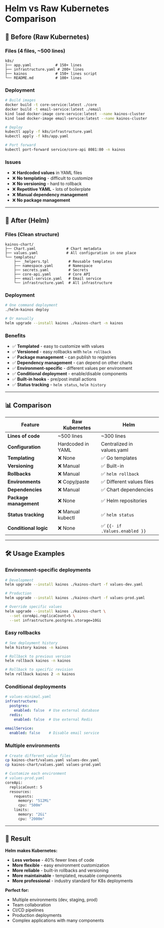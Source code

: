 # Helm vs Raw Kubernetes Comparison

## 🎯 **Before (Raw Kubernetes)**

### Files (4 files, ~500 lines)
```
k8s/
├── app.yaml           # 150+ lines
├── infrastructure.yaml # 200+ lines  
├── kainos             # 150+ lines script
└── README.md          # 100+ lines
```

### Deployment
```bash
# Build images
docker build -t core-service:latest ./core
docker build -t email-service:latest ./email
kind load docker-image core-service:latest --name kainos-cluster
kind load docker-image email-service:latest --name kainos-cluster

# Deploy
kubectl apply -f k8s/infrastructure.yaml
kubectl apply -f k8s/app.yaml

# Port forward
kubectl port-forward service/core-api 8081:80 -n kainos
```

### Issues
- ❌ **Hardcoded values** in YAML files
- ❌ **No templating** - difficult to customize
- ❌ **No versioning** - hard to rollback
- ❌ **Repetitive YAML** - lots of boilerplate
- ❌ **Manual dependency management**
- ❌ **No package management**

---

## 🚀 **After (Helm)**

### Files (Clean structure)
```
kainos-chart/
├── Chart.yaml              # Chart metadata
├── values.yaml             # All configuration in one place
└── templates/
    ├── _helpers.tpl         # Reusable templates
    ├── namespace.yaml       # Namespace
    ├── secrets.yaml         # Secrets
    ├── core-api.yaml        # Core API
    ├── email-service.yaml   # Email service
    └── infrastructure.yaml  # All infrastructure
```

### Deployment
```bash
# One command deployment
./helm-kainos deploy

# Or manually
helm upgrade --install kainos ./kainos-chart -n kainos
```

### Benefits
- ✅ **Templated** - easy to customize with values
- ✅ **Versioned** - easy rollbacks with `helm rollback`
- ✅ **Package management** - can publish to registries
- ✅ **Dependency management** - can depend on other charts
- ✅ **Environment-specific** - different values per environment
- ✅ **Conditional deployment** - enable/disable components
- ✅ **Built-in hooks** - pre/post install actions
- ✅ **Status tracking** - `helm status`, `helm history`

---

## 📊 **Comparison**

| Feature | Raw Kubernetes | Helm |
|---------|---------------|------|
| **Lines of code** | ~500 lines | ~300 lines |
| **Configuration** | Hardcoded in YAML | Centralized in values.yaml |
| **Templating** | ❌ None | ✅ Go templates |
| **Versioning** | ❌ Manual | ✅ Built-in |
| **Rollbacks** | ❌ Manual | ✅ `helm rollback` |
| **Environments** | ❌ Copy/paste | ✅ Different values files |
| **Dependencies** | ❌ Manual | ✅ Chart dependencies |
| **Package management** | ❌ None | ✅ Helm repositories |
| **Status tracking** | ❌ Manual kubectl | ✅ `helm status` |
| **Conditional logic** | ❌ None | ✅ `{{- if .Values.enabled }}` |

---

## 🛠️ **Usage Examples**

### Environment-specific deployments
```bash
# Development
helm upgrade --install kainos ./kainos-chart -f values-dev.yaml

# Production  
helm upgrade --install kainos ./kainos-chart -f values-prod.yaml

# Override specific values
helm upgrade --install kainos ./kainos-chart \
  --set coreApi.replicaCount=5 \
  --set infrastructure.postgres.storage=10Gi
```

### Easy rollbacks
```bash
# See deployment history
helm history kainos -n kainos

# Rollback to previous version
helm rollback kainos -n kainos

# Rollback to specific revision
helm rollback kainos 2 -n kainos
```

### Conditional deployments
```yaml
# values-minimal.yaml
infrastructure:
  postgres:
    enabled: false  # Use external database
  redis:
    enabled: false  # Use external Redis
    
emailService:
  enabled: false    # Disable email service
```

### Multiple environments
```bash
# Create different value files
cp kainos-chart/values.yaml values-dev.yaml
cp kainos-chart/values.yaml values-prod.yaml

# Customize each environment
# values-prod.yaml
coreApi:
  replicaCount: 5
  resources:
    requests:
      memory: "512Mi"
      cpu: "500m"
    limits:
      memory: "2Gi" 
      cpu: "2000m"
```

---

## 🎉 **Result**

**Helm makes Kubernetes:**
- **Less verbose** - 40% fewer lines of code
- **More flexible** - easy environment customization
- **More reliable** - built-in rollbacks and versioning
- **More maintainable** - templated, reusable components
- **More professional** - industry standard for K8s deployments

**Perfect for:**
- Multiple environments (dev, staging, prod)
- Team collaboration
- CI/CD pipelines
- Production deployments
- Complex applications with many components